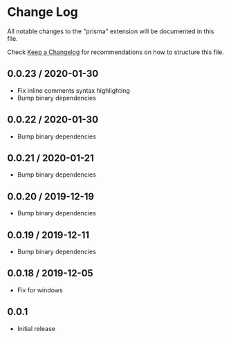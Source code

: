 # Change Log

All notable changes to the "prisma" extension will be documented in this file.

Check [Keep a Changelog](http://keepachangelog.com/) for recommendations on how
to structure this file.

## 0.0.23 / 2020-01-30

- Fix inline comments syntax highlighting
- Bump binary dependencies

## 0.0.22 / 2020-01-30

- Bump binary dependencies

## 0.0.21 / 2020-01-21

- Bump binary dependencies

## 0.0.20 / 2019-12-19

- Bump binary dependencies

## 0.0.19 / 2019-12-11

- Bump binary dependencies

## 0.0.18 / 2019-12-05

- Fix for windows

## 0.0.1

- Initial release

